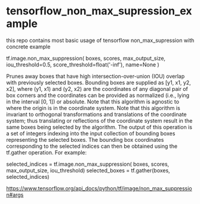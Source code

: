 # tensorflow_non_max_supression_example
this repo contains most basic usage of tensorflow non_max_supression with concrete example


tf.image.non_max_suppression(
    boxes, scores, max_output_size, iou_threshold=0.5,
    score_threshold=float('-inf'), name=None
)

Prunes away boxes that have high intersection-over-union (IOU) overlap with previously selected boxes. Bounding boxes are supplied as [y1, x1, y2, x2], where (y1, x1) and (y2, x2) are the coordinates of any diagonal pair of box corners and the coordinates can be provided as normalized (i.e., lying in the interval [0, 1]) or absolute. Note that this algorithm is agnostic to where the origin is in the coordinate system. Note that this algorithm is invariant to orthogonal transformations and translations of the coordinate system; thus translating or reflections of the coordinate system result in the same boxes being selected by the algorithm. The output of this operation is a set of integers indexing into the input collection of bounding boxes representing the selected boxes. The bounding box coordinates corresponding to the selected indices can then be obtained using the tf.gather operation. For example:

selected_indices = tf.image.non_max_suppression(
      boxes, scores, max_output_size, iou_threshold)
  selected_boxes = tf.gather(boxes, selected_indices)
  
  https://www.tensorflow.org/api_docs/python/tf/image/non_max_suppression#args

